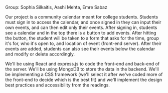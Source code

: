 Group: Sophia Silkaitis, Aashi Mehta, Emre Sabaz

Our project is a community calendar meant for college students. Students must sign in to access the calendar, and once signed in they can input their own events, and can then edit only their events. After signing in, students see a calendar and in the top there is a button to add events. After hitting the button, the student will be taken to a form that asks for the time, group it's for, who it's open to, and location of event (front-end server). After their events are added, students can also see their events below the calendar and modify or delete accordingly. 

We'll be using React and express.js to code the front-end and back-end of the server. We'll be using MongoDB to store the data in the backend. We'll be implementing a CSS framework (we'll select it after we've coded more of the front-end to decide which is the best fit) and we'll implement the design best practices and accessibility from the readings. 


